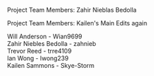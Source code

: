Project Team Members:
Zahir Nieblas Bedolla

Project Team Members: 
Kailen's Main Edits again

Will Anderson - Wian9699  
Zahir Niebles Bedolla - zahnieb  
Trevor Reed - trre4109  
Ian Wong - Iwong239  
Kailen Sammons - Skye-Storm  
